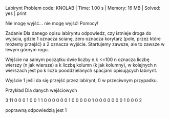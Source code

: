 Labirynt
Problem code: KNOLAB | Time: 1.00 s | Memory: 16 MB | Solved: yes | print

Nie mogę wyjść... nie mogę wyjść! Pomocy!

Zadanie
Dla danego opisu labiryntu odpowiedz, czy istnieje droga do wyjścia, gdzie 1 oznacza ścianę, zero oznacza korytarz (pole, przez które możemy przejść) a 2 oznacza wyjście. Startujemy zawsze, ale to zawsze w lewym górnym rogu.

Wejście
na samym początku dwie liczby n,k <=100 n oznacza liczbę wierszy (n jak wiersze) a k liczbę kolumn (k jak kolumny), w kolejnych n wierszach jest po k liczb pooddzielanych spacjami opisujących labirynt.

Wyjście
1 jeśli da się przejść przez labirynt, 0 w przeciwnym przypadku.

Przykład
Dla danych wejściowych

3 11
0 0 0 1 0 0 1 1 0 0 0 
0 0 0 1 0 0 0 0 0 1 0 
0 0 0 0 0 0 1 0 0 0 2 

poprawną odpowiedzią jest
1
